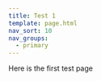 ```yaml
---
title: Test 1
template: page.html
nav_sort: 10
nav_groups:
  - primary
---
```


Here is the first test page